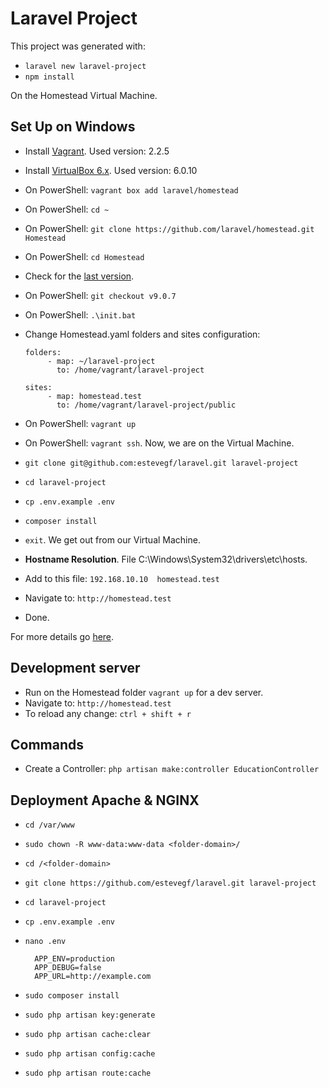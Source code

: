 # Laravel Project

This project was generated with:
- `laravel new laravel-project`
- `npm install`

On the Homestead Virtual Machine.

## Set Up on Windows

- Install [Vagrant](https://www.vagrantup.com/downloads.html). Used version: 2.2.5
- Install [VirtualBox 6.x](https://www.virtualbox.org/wiki/Downloads). Used version: 6.0.10
- On PowerShell: `vagrant box add laravel/homestead`
- On PowerShell: `cd ~`
- On PowerShell: `git clone https://github.com/laravel/homestead.git Homestead`
- On PowerShell: `cd Homestead`
- Check for the [last version](https://github.com/laravel/homestead/releases).
- On PowerShell: `git checkout v9.0.7`
- On PowerShell: `.\init.bat`
- Change Homestead.yaml folders and sites configuration:

    ```` 
    folders:    
         - map: ~/laravel-project
           to: /home/vagrant/laravel-project
     
    sites:
         - map: homestead.test
           to: /home/vagrant/laravel-project/public
    ````
 - On PowerShell: `vagrant up`
 - On PowerShell: `vagrant ssh`. Now, we are on the Virtual Machine.
 - `git clone git@github.com:estevegf/laravel.git laravel-project`
 - `cd laravel-project`
 - `cp .env.example .env`
 - `composer install`
 - `exit`. We get out from our Virtual Machine.
 - **Hostname Resolution**. File C:\Windows\System32\drivers\etc\hosts.
 - Add to this file: `192.168.10.10  homestead.test`
 - Navigate to: `http://homestead.test`
 - Done.
 
 For more details go [here](https://laravel.com/docs/5.8/homestead).

## Development server

- Run on the Homestead folder `vagrant up` for a dev server. 
- Navigate to: `http://homestead.test`
- To reload any change: `ctrl + shift + r`

## Commands

- Create a Controller: `php artisan make:controller EducationController`

## Deployment Apache & NGINX

- `cd /var/www`
- `sudo chown -R www-data:www-data <folder-domain>/`
- `cd /<folder-domain>`
- `git clone https://github.com/estevegf/laravel.git laravel-project`
- `cd laravel-project`
- `cp .env.example .env`
- `nano .env`

  ```
    APP_ENV=production
    APP_DEBUG=false
    APP_URL=http://example.com
  ```
- `sudo composer install`
- `sudo php artisan key:generate`
- `sudo php artisan cache:clear`
- `sudo php artisan config:cache`
- `sudo php artisan route:cache`
